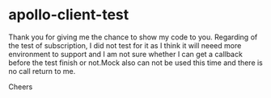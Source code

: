 # apollo-client-test



Thank you for giving me the chance to show my code to you. 
Regarding of the test of subscription, I did not test for it as I think it will neeed more environment 
to support and I am not sure whether I can get a callback before the test finish or not.Mock also can not be used this 
time and there is no call return to me.

Cheers

